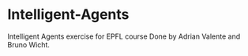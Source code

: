 # Intelligent-Agents
Intelligent Agents exercise for EPFL course
Done by Adrian Valente and Bruno Wicht.

